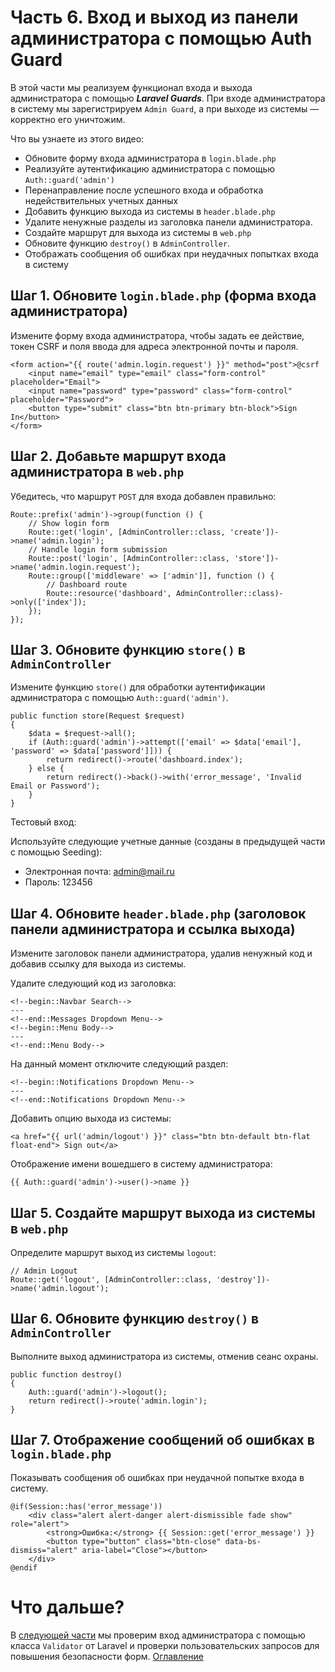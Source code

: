 # Часть 6. Вход и выход из панели администратора с помощью Auth Guard
В этой части мы реализуем функционал входа и выхода администратора с помощью ***Laravel Guards***. При входе администратора в систему мы зарегистрируем ```Admin Guard```, а при выходе из системы — корректно его уничтожим.

Что вы узнаете из этого видео:
- Обновите форму входа администратора в ```login.blade.php```
- Реализуйте аутентификацию администратора с помощью ```Auth::guard('admin')```
- Перенаправление после успешного входа и обработка недействительных учетных данных
- Добавить функцию выхода из системы в ```header.blade.php```
- Удалите ненужные разделы из заголовка панели администратора.
- Создайте маршрут для выхода из системы в ```web.php```
- Обновите функцию ```destroy()``` в ```AdminController```.
- Отображать сообщения об ошибках при неудачных попытках входа в систему
## Шаг 1. Обновите ```login.blade.php``` (форма входа администратора)
Измените форму входа администратора, чтобы задать ее действие, токен CSRF и поля ввода для адреса электронной почты и пароля.
```
<form action="{{ route('admin.login.request') }}" method="post">@csrf
    <input name="email" type="email" class="form-control" placeholder="Email">
    <input name="password" type="password" class="form-control" placeholder="Password">
    <button type="submit" class="btn btn-primary btn-block">Sign In</button>
</form>
```
## Шаг 2. Добавьте маршрут входа администратора в ```web.php```
Убедитесь, что маршрут ```POST``` для входа добавлен правильно:
```
Route::prefix('admin')->group(function () {
    // Show login form
    Route::get('login', [AdminController::class, 'create'])->name('admin.login');
    // Handle login form submission
    Route::post('login', [AdminController::class, 'store'])->name('admin.login.request');
    Route::group(['middleware' => ['admin']], function () {
        // Dashboard route
        Route::resource('dashboard', AdminController::class)->only(['index']);
    });
});
```
## Шаг 3. Обновите функцию ```store()``` в ```AdminController```
Измените функцию ```store()``` для обработки аутентификации администратора с помощью ```Auth::guard('admin')```.
```
public function store(Request $request)
{
    $data = $request->all();
    if (Auth::guard('admin')->attempt(['email' => $data['email'], 'password' => $data['password']])) {
        return redirect()->route('dashboard.index');
    } else {
        return redirect()->back()->with('error_message', 'Invalid Email or Password');
    }
}
```
Тестовый вход:

Используйте следующие учетные данные (созданы в предыдущей части с помощью Seeding):
- Электронная почта: admin@mail.ru
- Пароль: 123456
## Шаг 4. Обновите ```header.blade.php``` (заголовок панели администратора и ссылка выхода)
Измените заголовок панели администратора, удалив ненужный код и добавив ссылку для выхода из системы.

Удалите следующий код из заголовка:
```
<!--begin::Navbar Search-->
---
<!--end::Messages Dropdown Menu-->
<!--begin::Menu Body-->
---
<!--end::Menu Body-->
```
На данный момент отключите следующий раздел:
```
<!--begin::Notifications Dropdown Menu-->
---
<!--end::Notifications Dropdown Menu-->
```
Добавить опцию выхода из системы:
```
<a href="{{ url('admin/logout') }}" class="btn btn-default btn-flat float-end"> Sign out</a>
```
Отображение имени вошедшего в систему администратора:
```
{{ Auth::guard('admin')->user()->name }}
```
## Шаг 5. Создайте маршрут выхода из системы в ```web.php```

Определите маршрут выход из системы ```logout```:
```
// Admin Logout
Route::get('logout', [AdminController::class, 'destroy'])->name('admin.logout');
```
## Шаг 6. Обновите функцию ```destroy()``` в ```AdminController```
Выполните выход администратора из системы, отменив сеанс охраны.
```
public function destroy()
{
    Auth::guard('admin')->logout();
    return redirect()->route('admin.login');
}
```
## Шаг 7. Отображение сообщений об ошибках в ```login.blade.php```
Показывать сообщения об ошибках при неудачной попытке входа в систему.
```
@if(Session::has('error_message'))
    <div class="alert alert-danger alert-dismissible fade show" role="alert">
        <strong>Ошибка:</strong> {{ Session::get('error_message') }}
        <button type="button" class="btn-close" data-bs-dismiss="alert" aria-label="Close"></button>
    </div>
@endif
```
# Что дальше?
В [следующей части](07.md) мы проверим вход администратора с помощью класса ```Validator``` от Laravel и проверки пользовательских запросов для повышения безопасности форм.
[Оглавление](../README.md)

